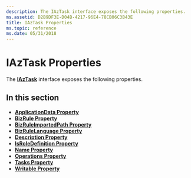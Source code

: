 ```yaml
---
description: The IAzTask interface exposes the following properties.
ms.assetid: D2B9DF3E-D04B-4217-96E4-78CB06C3B43E
title: IAzTask Properties
ms.topic: reference
ms.date: 05/31/2018
---
```


# IAzTask Properties

The [**IAzTask**](/windows/desktop/api/Azroles/nn-azroles-iaztask) interface exposes the following properties.

## In this section

-   [**ApplicationData Property**](/windows/desktop/api/Azroles/nf-azroles-iaztask-get_applicationdata)
-   [**BizRule Property**](/windows/desktop/api/Azroles/nf-azroles-iaztask-get_bizrule)
-   [**BizRuleImportedPath Property**](/windows/desktop/api/Azroles/nf-azroles-iaztask-get_bizruleimportedpath)
-   [**BizRuleLanguage Property**](/windows/desktop/api/Azroles/nf-azroles-iaztask-get_bizrulelanguage)
-   [**Description Property**](/windows/desktop/api/Azroles/nf-azroles-iaztask-get_description)
-   [**IsRoleDefinition Property**](/windows/desktop/api/Azroles/nf-azroles-iaztask-get_isroledefinition)
-   [**Name Property**](/windows/desktop/api/Azroles/nf-azroles-iaztask-get_name)
-   [**Operations Property**](/windows/desktop/api/Azroles/nf-azroles-iaztask-get_operations)
-   [**Tasks Property**](/windows/desktop/api/Azroles/nf-azroles-iaztask-get_tasks)
-   [**Writable Property**](/windows/desktop/api/Azroles/nf-azroles-iaztask-get_writable)

 

 



